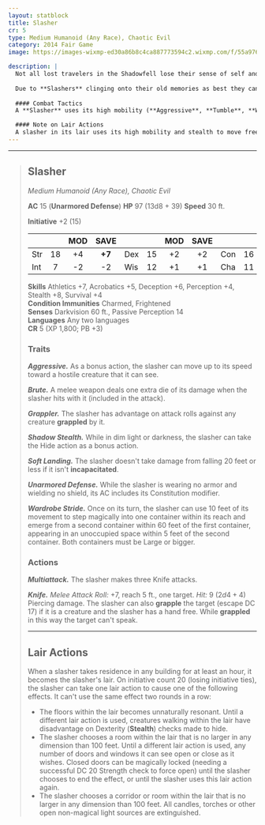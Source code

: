 ```yaml
---
layout: statblock
title: Slasher
cr: 5
type: Medium Humanoid (Any Race), Chaotic Evil
category: 2014 Fair Game
image: https://images-wixmp-ed30a86b8c4ca887773594c2.wixmp.com/f/55a976ff-7886-4ea3-85e6-4c54897e34be/d5kqm8o-77b72293-ad96-46d4-b986-f1f9c031d6e7.png/v1/fill/w_1172,h_682,q_70,strp/killer_by_byzwa_dher_d5kqm8o-pre.jpg?token=eyJ0eXAiOiJKV1QiLCJhbGciOiJIUzI1NiJ9.eyJzdWIiOiJ1cm46YXBwOjdlMGQxODg5ODIyNjQzNzNhNWYwZDQxNWVhMGQyNmUwIiwiaXNzIjoidXJuOmFwcDo3ZTBkMTg4OTgyMjY0MzczYTVmMGQ0MTVlYTBkMjZlMCIsIm9iaiI6W1t7ImhlaWdodCI6Ijw9MTc0NSIsInBhdGgiOiJcL2ZcLzU1YTk3NmZmLTc4ODYtNGVhMy04NWU2LTRjNTQ4OTdlMzRiZVwvZDVrcW04by03N2I3MjI5My1hZDk2LTQ2ZDQtYjk4Ni1mMWY5YzAzMWQ2ZTcucG5nIiwid2lkdGgiOiI8PTMwMDAifV1dLCJhdWQiOlsidXJuOnNlcnZpY2U6aW1hZ2Uub3BlcmF0aW9ucyJdfQ.NjqDJ95VbpnSW9e877K22X2YpjF9dyXZ9L9cDxQc8NU

description: |
  Not all lost travelers in the Shadowfell lose their sense of self and transform into Skulks. Some manage to keep a sliver of their original self, though with a fractured mind. If they somehow manage to survive the unforgiving lands and find a way back to the Material Plane, they are changed both physically and mentally. All aspects of their old personality are lost, creating a void they wish to fill through whatever means necessary.
  
  Due to **Slashers** clinging onto their old memories as best they can, they first try to return home to regain some normalcy. After some time, they get unnerved by the small details of their life and find their family can no longer be found. They then move onto the next town, hoping to fill the nothingness that can't be filled.
  
  #### Combat Tactics
  A **Slasher** uses its high mobility (**Aggressive**, **Tumble**, **Wardrobe Stride**) and stealth (**Shadow Stealth**) to move freely throughout its lair, often ambushing victims. It excels at close-quarters combat, using its **Knife** to first **grapple** a victim, then leveraging its **Grappler** and **Brute** traits to quickly attack and slay the helpless target.

  #### Note on Lair Actions
  A slasher in its lair uses its high mobility and stealth to move freely throughout its lair, supplemented with its **Shadow Stealth**, **Wardrobe Stride**, and **Lair Actions**. It will seek to ambush its victims, such as using its Knife to grapple members of a split party, attacking and slaying its victim without giving them so much as a chance to scream for help.
---
```


___
> ## Slasher
> *Medium Humanoid (Any Race), Chaotic Evil*
> 
> **AC** 15 (**Unarmored Defense**) **HP** 97 (13d8 + 39) **Speed** 30 ft.
> 
> **Initiative** +2 (15)
>
> | | | MOD | SAVE | | | MOD | SAVE | | | MOD | SAVE |
> |:--|:-:|:----:|:----:|:--|:-:|:----:|:----:|:--|:-:|:----:|:----:|
> |Str| 18| +4 | **+7** |Dex| 15| +2 | +2 |Con| 16| +3 | **+6** |
> |Int| 7| -2 | -2 |Wis| 12| +1 | +1 |Cha| 11| +0 | +0 |
>
> **Skills** Athletics +7, Acrobatics +5, Deception +6, Perception +4, Stealth +8, Survival +4  
> **Condition Immunities** Charmed, Frightened  
> **Senses** Darkvision 60 ft., Passive Perception 14  
> **Languages** Any two languages  
> **CR** 5 (XP 1,800; PB +3)
>
> ### Traits
>
> ***Aggressive.*** As a bonus action, the slasher can move up to its speed toward a hostile creature that it can see.
>
> ***Brute.*** A melee weapon deals one extra die of its damage when the slasher hits with it (included in the attack).
>
> ***Grappler.*** The slasher has advantage on attack rolls against any creature **grappled** by it.
>
> ***Shadow Stealth.*** While in dim light or darkness, the slasher can take the Hide action as a bonus action.
>
> ***Soft Landing.*** The slasher doesn't take damage from falling 20 feet or less if it isn't **incapacitated**.
>
> ***Unarmored Defense.*** While the slasher is wearing no armor and wielding no shield, its AC includes its Constitution modifier.
>
> ***Wardrobe Stride.*** Once on its turn, the slasher can use 10 feet of its movement to step magically into one container within its reach and emerge from a second container within 60 feet of the first container, appearing in an unoccupied space within 5 feet of the second container. Both containers must be Large or bigger.
>
> ### Actions
>
> ***Multiattack.*** The slasher makes three Knife attacks.
>
> ***Knife.*** *Melee Attack Roll:* +7, reach 5 ft., one target. *Hit:* 9 ($2d4 + 4$) Piercing damage. The slasher can also **grapple** the target (escape DC 17) if it is a creature and the slasher has a hand free. While **grappled** in this way the target can't speak.
>
> ---
> ## Lair Actions
>
> When a slasher takes residence in any building for at least an hour, it becomes the slasher's lair. On initiative count 20 (losing initiative ties), the slasher can take one lair action to cause one of the following effects. It can't use the same effect two rounds in a row:
>
> * The floors within the lair becomes unnaturally resonant. Until a different lair action is used, creatures walking within the lair have disadvantage on Dexterity (**Stealth**) checks made to hide.
> * The slasher chooses a room within the lair that is no larger in any dimension than 100 feet. Until a different lair action is used, any number of doors and windows it can see open or close as it wishes. Closed doors can be magically locked (needing a successful DC 20 Strength check to force open) until the slasher chooses to end the effect, or until the slasher uses this lair action again.
> * The slasher chooses a corridor or room within the lair that is no larger in any dimension than 100 feet. All candles, torches or other open non-magical light sources are extinguished.